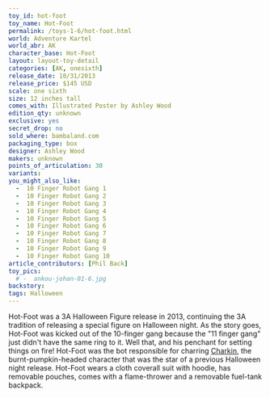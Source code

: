 ```yaml
---
toy_id: hot-foot
toy_name: Hot-Foot
permalink: /toys-1-6/hot-foot.html
world: Adventure Kartel
world_abr: AK
character_base: Hot-Foot
layout: layout-toy-detail
categories: [AK, onesixth]
release_date: 10/31/2013
release_price: $145 USD
scale: one sixth
size: 12 inches tall
comes_with: Illustrated Poster by Ashley Wood
edition_qty: unknown
exclusive: yes
secret_drop: no
sold_where: bambaland.com
packaging_type: box
designer: Ashley Wood
makers: unknown
points_of_articulation: 30
variants:
you_might_also_like:
  -  10 Finger Robot Gang 1
  -  10 Finger Robot Gang 2
  -  10 Finger Robot Gang 3
  -  10 Finger Robot Gang 4
  -  10 Finger Robot Gang 5
  -  10 Finger Robot Gang 6
  -  10 Finger Robot Gang 7
  -  10 Finger Robot Gang 8
  -  10 Finger Robot Gang 9
  -  10 Finger Robot Gang 10
article_contributors: [Phil Back]
toy_pics:
  # -  ankou-johan-01-6.jpg
backstory:
tags: Halloween
---
```

Hot-Foot was a 3A Halloween Figure release in 2013, continuing the 3A tradition of releasing a special figure on Halloween night. As the story goes, Hot-Foot was kicked out of the 10-finger gang because the "11 finger gang" just didn't have the same ring to it. Well that, and his penchant for setting things on fire! Hot-Foot was the bot responsible for charring <a href="/toys-1-6/hot-foot.html">Charkin</a>, the burnt-pumpkin-headed character that was the star of a previous Halloween night release. Hot-Foot wears a cloth coverall suit with hoodie, has removable pouches, comes with a flame-thrower and a removable fuel-tank backpack.